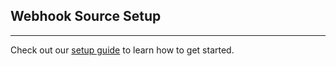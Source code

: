 ## Webhook Source Setup
----

Check out our [setup guide](https://hub.buildable.dev/) to learn how to get started.
